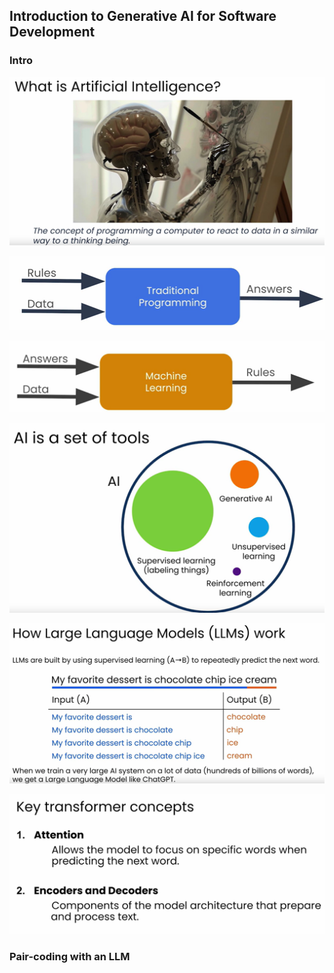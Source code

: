## Introduction to Generative AI for Software Development

### Intro

![](https://github.com/DanialArab/images/blob/main/Generative%20AI%20for%20Software%20Development/AI.png)

![](https://github.com/DanialArab/images/blob/main/Generative%20AI%20for%20Software%20Development/traditional%20programming.png)

![](https://github.com/DanialArab/images/blob/main/Generative%20AI%20for%20Software%20Development/ML.png)

![](https://github.com/DanialArab/images/blob/main/Generative%20AI%20for%20Software%20Development/different_algos.png)

![](https://github.com/DanialArab/images/blob/main/Generative%20AI%20for%20Software%20Development/LLM.png)

![](https://github.com/DanialArab/images/blob/main/Generative%20AI%20for%20Software%20Development/keys_in_transformers.png)

### Pair-coding with an LLM

